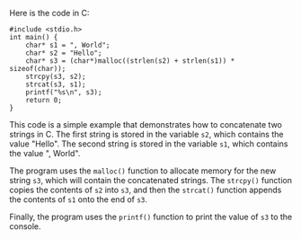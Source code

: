 Here is the code in C:
```
#include <stdio.h>
int main() {
    char* s1 = ", World";
    char* s2 = "Hello";
    char* s3 = (char*)malloc((strlen(s2) + strlen(s1)) * sizeof(char));
    strcpy(s3, s2);
    strcat(s3, s1);
    printf("%s\n", s3);
    return 0;
}
```
This code is a simple example that demonstrates how to concatenate two strings in C. The first string is stored in the variable `s2`, which contains the value "Hello". The second string is stored in the variable `s1`, which contains the value ", World".

The program uses the `malloc()` function to allocate memory for the new string `s3`, which will contain the concatenated strings. The `strcpy()` function copies the contents of `s2` into `s3`, and then the `strcat()` function appends the contents of `s1` onto the end of `s3`.

Finally, the program uses the `printf()` function to print the value of `s3` to the console.
